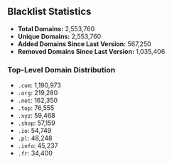 ## Blacklist Statistics

- **Total Domains:** 2,553,760
- **Unique Domains:** 2,553,760
- **Added Domains Since Last Version:** 567,250
- **Removed Domains Since Last Version:** 1,035,406

### Top-Level Domain Distribution

-  `.com`: 1,190,973
-  `.org`: 219,280
-  `.net`: 162,350
-  `.top`: 76,555
-  `.xyz`: 59,468
-  `.shop`: 57,159
-  `.io`: 54,749
-  `.pl`: 48,248
-  `.info`: 45,237
-  `.fr`: 34,400
